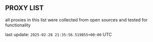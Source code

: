 ## PROXY LIST

all proxies in this list were collected from open sources and tested for functionality

last update: `2025-02-28 21:35:56.519855+00:00` UTC